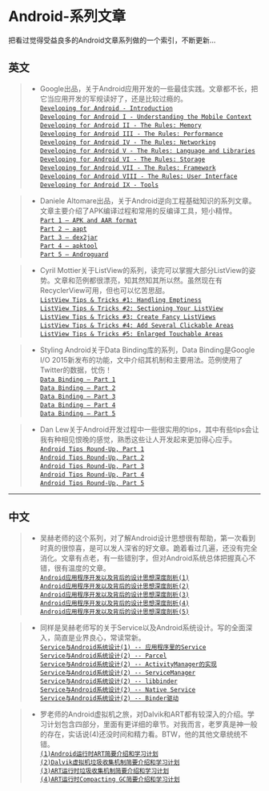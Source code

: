 # Android-系列文章

把看过觉得受益良多的Android文章系列做的一个索引，不断更新...

## 英文
>* Google出品，关于Android应用开发的一些最佳实践。文章都不长，把它当应用开发的军规读好了，还是比较过瘾的。  
[`Developing for Android - Introduction`](https://medium.com/google-developers/developing-for-android-introduction-5345b451567c#.cuwu09rc7)  
[`Developing for Android I - Understanding the Mobile Context`](https://medium.com/google-developers/developing-for-android-i-understanding-the-mobile-context-fd2351b131f8#.mipv6qs0j)  
[`Developing for Android II -
The Rules: Memory`](https://medium.com/google-developers/developing-for-android-ii-bb9a51f8c8b9#.umr8p62m0)  
[`Developing for Android III -
The Rules: Performance`](https://medium.com/google-developers/developing-for-android-iii-2efc140167fd#.z54g9fzb8)  
[`Developing for Android IV -
The Rules: Networking`](https://medium.com/google-developers/developing-for-android-iv-e7dc4ce0a59#.po8muwctb)  
[`Developing for Android V -
The Rules: Language and Libraries`](https://medium.com/google-developers/developing-for-android-v-f6b8038b42f5#.5o9mjq1id)   
[`Developing for Android VI -
The Rules: Storage`](https://medium.com/google-developers/developing-for-android-vi-c0b1539f0e98#.oh74nge47)  
[`Developing for Android VII -
The Rules: Framework`](https://medium.com/google-developers/developing-for-android-vii-the-rules-framework-concerns-d0210e52eee3#.lcnnzyxij)  
[`Developing for Android VIII -
The Rules: User Interface`](https://medium.com/google-developers/developing-for-android-viii-e91ced595fac#.obru7ae77)  
[`Developing for Android IX -
Tools`](https://medium.com/google-developers/developing-for-android-ix-tools-375134af1098#.3p2zvwan4)  

>* Daniele Altomare出品，关于Android逆向工程基础知识的系列文章。文章主要介绍了APK编译过程和常用的反编译工具，短小精悍。  
[`Part 1 – APK and AAR format`](http://www.fasteque.com/android-reverse-engineering-101-part-1/)  
[`Part 2 – aapt`](http://www.fasteque.com/android-reverse-engineering-101-part-2/)  
[`Part 3 – dex2jar`](http://www.fasteque.com/android-reverse-engineering-101-part-3/)  
[`Part 4 – apktool`](http://www.fasteque.com/android-reverse-engineering-101-part-4/)  
[`Part 5 – Androguard`](http://www.fasteque.com/android-reverse-engineering-101-part-5/)  

>* Cyril Mottier关于ListView的系列，读完可以掌握大部分ListView的姿势。文章和范例都很漂亮，知其然知其所以然。虽然现在有RecyclerView可用，但也可以忆苦思甜。  
[`ListView Tips & Tricks #1: Handling Emptiness`](http://www.cyrilmottier.com/2011/06/20/listview-tips-tricks-1-handle-emptiness/)  
[`ListView Tips & Tricks #2: Sectioning Your ListView`](http://www.cyrilmottier.com/2011/07/05/listview-tips-tricks-2-section-your-listview/)  
[`ListView Tips & Tricks #3: Create Fancy ListViews`](http://www.cyrilmottier.com/2011/08/08/listview-tips-tricks-3-create-fancy-listviews/)  
[`ListView Tips & Tricks #4: Add Several Clickable Areas`](http://www.cyrilmottier.com/2011/11/23/listview-tips-tricks-4-add-several-clickable-areas/)  
[`ListView Tips & Tricks #5: Enlarged Touchable Areas`](http://www.cyrilmottier.com/2012/02/16/listview-tips-tricks-5-enlarged-touchable-areas/)

>* Styling Android关于Data Binding库的系列，Data Binding是Google I/O 2015新发布的功能，文中介绍其机制和主要用法。范例使用了Twitter的数据，忧伤！  
[`Data Binding – Part 1`](https://blog.stylingandroid.com/data-binding-part-1)  
[`Data Binding – Part 2`](https://blog.stylingandroid.com/data-binding-part-2)  
[`Data Binding – Part 3`](https://blog.stylingandroid.com/data-binding-part-3)  
[`Data Binding – Part 4`](https://blog.stylingandroid.com/data-binding-part-4)  
[`Data Binding – Part 5`](https://blog.stylingandroid.com/data-binding-part-5)  

>* Dan Lew关于Android开发过程中一些很实用的tips，其中有些tips会让我有种相见恨晚的感觉，熟悉这些让人开发起来更加得心应手。  
[`Android Tips Round-Up, Part 1`](http://blog.danlew.net/2014/03/30/android-tips-round-up-part-1/)  
[`Android Tips Round-Up, Part 2`](http://blog.danlew.net/2014/04/14/android-tips-round-up-part-2/)  
[`Android Tips Round-Up, Part 3`](http://blog.danlew.net/2014/04/28/android-tips-round-up-part-3/)  
[`Android Tips Round-Up, Part 4`](http://blog.danlew.net/2014/05/12/android-tips-round-up-part-4/)  
[`Android Tips Round-Up, Part 5`](http://blog.danlew.net/2014/05/28/android-tips-round-up-part-5/)  

---  
## 中文


>* 吴赫老师的这个系列，对了解Android设计思想很有帮助，第一次看到时真的很惊喜，是可以发人深省的好文章。跪着看过几遍，还没有完全消化。文章有点老，有一些错别字，但对Android系统总体把握真心不错，很有温度的文章。  
[`Android应用程序开发以及背后的设计思想深度剖析(1)`](http://blog.csdn.net/21cnbao/article/details/7835255)    
[`Android应用程序开发以及背后的设计思想深度剖析(2)`](http://blog.csdn.net/21cnbao/article/details/7917652)    
[`Android应用程序开发以及背后的设计思想深度剖析(3)`](http://blog.csdn.net/21cnbao/article/details/7980633)    
[`Android应用程序开发以及背后的设计思想深度剖析(4)`](http://blog.csdn.net/21cnbao/article/details/8018768)    
[`Android应用程序开发以及背后的设计思想深度剖析(5)`](http://blog.csdn.net/21cnbao/article/details/8068896)    

>* 同样是吴赫老师写的关于Service以及Android系统设计。写的全面深入，简直是业界良心，常读常新。  
[`Service与Android系统设计(1) -- 应用程序里的Service`](http://blog.csdn.net/21cnbao/article/details/8086487)    
[`Service与Android系统设计(2) -- Parcel`](http://blog.csdn.net/21cnbao/article/details/8086619)  
[`Service与Android系统设计(2) -- ActivityManager的实现`](http://blog.csdn.net/21cnbao/article/details/8087291)  
[`Service与Android系统设计(2) -- ServiceManager`](http://blog.csdn.net/21cnbao/article/details/8087304)  
[`Service与Android系统设计(2) -- libbinder`](http://blog.csdn.net/21cnbao/article/details/8087326)  
[`Service与Android系统设计(2) -- Native Service`](http://blog.csdn.net/21cnbao/article/details/8087328)  
[`Service与Android系统设计(2) -- Binder驱动`](http://blog.csdn.net/21cnbao/article/details/8087354)  

>* 罗老师的Android虚拟机之旅，对Dalvik和ART都有较深入的介绍。学习计划包含四部分，里面有更详细的章节。对我而言，老罗真是神一般的存在，实话说(4)还没时间和精力看。BTW，他的其他文章统统不错。  
[`(1)Android运行时ART简要介绍和学习计划`](http://blog.csdn.net/luoshengyang/article/details/39256813)    
[`(2)Dalvik虚拟机垃圾收集机制简要介绍和学习计划`](http://blog.csdn.net/luoshengyang/article/details/41338251)    
[`(3)ART运行时垃圾收集机制简要介绍和学习计划`](http://blog.csdn.net/luoshengyang/article/details/42072975)    
[`(4)ART运行时Compacting GC简要介绍和学习计划`](http://blog.csdn.net/luoshengyang/article/details/44513977)    
